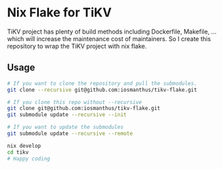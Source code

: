 # Nix Flake for TiKV

TiKV project has plenty of build methods including Dockerfile, Makefile, ... which will increase the maintenance cost of maintainers. So I create this repository to wrap the TiKV project with nix flake.

## Usage
```sh
# If you want to clone the repository and pull the submodules.
git clone --recursive git@github.com:iosmanthus/tikv-flake.git

# If you clone this repo without --recursive
git clone git@github.com:iosmanthus/tikv-flake.git
git submodule update --recursive --init

# If you want to update the submodules
git submodule update --recursive --remote

nix develop
cd tikv
# Happy coding
```